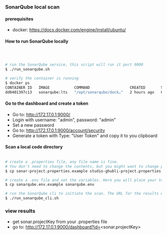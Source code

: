 ### SonarQube local scan


#### prerequisites
* docker: https://docs.docker.com/engine/install/ubuntu/


#### How to run SonarQube locally
```bash



# run the SonarQube service, this script will run it port 9000
$ ./run_sonarqube.sh

# verify the container is running
$ docker ps
CONTAINER ID   IMAGE           COMMAND                  CREATED       STATUS       PORTS                                         NAMES
dd0401397c13   sonarqube:lts   "/opt/sonarqube/dock…"   2 hours ago   Up 2 hours   0.0.0.0:9000->9000/tcp, [::]:9000->9000/tcp   sonarqube

```

#### Go to the dashboard and create a token
* Go to: http://172.17.0.1:9000/
* Login with username: "admin", password: "admin"
* Set a new password
* Go to: http://172.17.0.1:9000/account/security
* Generate a token with Type: "User Token" and copy it to you clipboard


#### Scan a local code directory
```bash

# create a .properties file, any file name is fine. 
# You don't need to change the contents, but you might want to change projectKey and projectName
$ cp sonar-project.properties.example studio-ghubli-project.properties

# create a .env file and set the variables. Here you will place your token and put absolute paths to your properties file and code directory.
$ cp sonarqube.env.example sonarqube.env

# run the SonarQube cli to initiate the scan. The URL for the results will be printed to the terminal
$ ./run_sonarqube_cli.sh
```

### view results
* get sonar.projectKey from your .properties file
* go to: http://172.17.0.1:9000/dashboard?id=<sonar.projectKey>   

